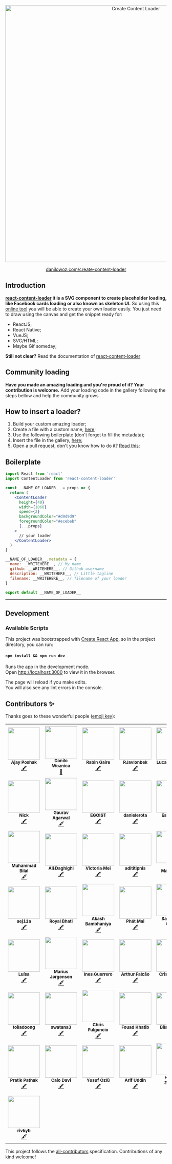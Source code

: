 <p align="center">
  <img width="800px" align="center" src="https://user-images.githubusercontent.com/4838076/72096118-78a8a400-3311-11ea-8b8d-c69ef232ffcc.png" title="Create Content Loader" />
</p>

<p align="center">
  <a href="https://danilowoz.github.io/create-content-loader/">danilowoz.com/create-content-loader</a>
</p>

## Introduction

**[react-content-loader](https://github.com/danilowoz/react-content-loader) it is a SVG component to create placeholder loading, like Facebook cards loading or also known as skeleton UI.** So using this [online tool](https://danilowoz.github.io/create-content-loader/) you will be able to create your own loader easily. You just need to draw using the canvas and get the snippet ready for:

- ReactJS;
- React Native;
- VueJS;
- SVG/HTML;
- Maybe Gif someday;

**Still not clear?**
Read the documentation of [react-content-loader](https://github.com/danilowoz/react-content-loader)

## Community loading

**Have you made an amazing loading and you're proud of it? Your contribution is welcome.** Add your loading code in the gallery following the steps bellow and help the community grows.

## How to insert a loader?

1. Build your custom amazing loader;
2. Create a file with a custom name, [here](https://github.com/danilowoz/create-content-loader/tree/master/src/Gallery/insertYourLoaderHere);
3. Use the following boilerplate (don't forget to fill the metadata);
4. Insert the file in the gallery, [here](https://github.com/danilowoz/create-content-loader/blob/master/src/Gallery/insertYourLoaderHere/index.js);
5. Open a pull request, don't you know how to do it? [Read this](https://help.github.com/pt/github/collaborating-with-issues-and-pull-requests/creating-a-pull-request);

## Boilerplate

```jsx
import React from 'react'
import ContentLoader from 'react-content-loader'

const __NAME_OF_LOADER__ = props => {
  return (
    <ContentLoader
      height={40}
      width={1060}
      speed={2}
      backgroundColor="#d9d9d9"
      foregroundColor="#ecebeb"
      {...props}
    >
      // your loader
    </ContentLoader>
  )
}

__NAME_OF_LOADER__.metadata = {
  name: __WRITEHERE__, // My name
  github: __WRITEHERE__, // Github username
  description: __WRITEHERE__, // Little tagline
  filename: __WRITEHERE__, // filename of your loader
}

export default __NAME_OF_LOADER__
```

---

## Development

### Available Scripts

This project was bootstrapped with [Create React App](https://github.com/facebookincubator/create-react-app), so in the project directory, you can run:

#### `npm install && npm run dev`

Runs the app in the development mode.<br>
Open [http://localhost:3000](http://localhost:3000) to view it in the browser.

The page will reload if you make edits.<br>
You will also see any lint errors in the console.

## Contributors ✨

Thanks goes to these wonderful people ([emoji key](https://allcontributors.org/docs/en/emoji-key)):

<!-- ALL-CONTRIBUTORS-LIST:START - Do not remove or modify this section -->
<!-- prettier-ignore-start -->
<!-- markdownlint-disable -->
<table>
  <tr>
    <td align="center"><a href="https://twitter.com/poshakajay"><img src="https://avatars2.githubusercontent.com/u/7375457?v=4" width="100px;" alt=""/><br /><sub><b>Ajay Poshak</b></sub></a><br /><a href="#content-AjayPoshak" title="Content">🖋</a></td>
    <td align="center"><a href="http://danilowoz.com"><img src="https://avatars1.githubusercontent.com/u/4838076?v=4" width="100px;" alt=""/><br /><sub><b>Danilo Woznica</b></sub></a><br /><a href="#maintenance-danilowoz" title="Maintenance">🚧</a></td>
    <td align="center"><a href="http://rabingaire.com.np"><img src="https://avatars3.githubusercontent.com/u/17409675?v=4" width="100px;" alt=""/><br /><sub><b>Rabin Gaire</b></sub></a><br /><a href="#content-rabingaire" title="Content">🖋</a></td>
    <td align="center"><a href="https://github.com/RJavlonbek"><img src="https://avatars0.githubusercontent.com/u/33687903?v=4" width="100px;" alt=""/><br /><sub><b>RJavlonbek</b></sub></a><br /><a href="#content-RJavlonbek" title="Content">🖋</a></td>
    <td align="center"><a href="https://github.com/LucasPadovan"><img src="https://avatars0.githubusercontent.com/u/993291?v=4" width="100px;" alt=""/><br /><sub><b>Lucas Padovan</b></sub></a><br /><a href="#content-LucasPadovan" title="Content">🖋</a></td>
    <td align="center"><a href="https://cv.wiput.me"><img src="https://avatars3.githubusercontent.com/u/8299278?v=4" width="100px;" alt=""/><br /><sub><b>Wiput Pootong</b></sub></a><br /><a href="#content-wiput1999" title="Content">🖋</a></td>
    <td align="center"><a href="http://www.thomasknickman.com"><img src="https://avatars1.githubusercontent.com/u/2933988?v=4" width="100px;" alt=""/><br /><sub><b>Thomas Knickman</b></sub></a><br /><a href="#content-tknickman" title="Content">🖋</a></td>
  </tr>
  <tr>
    <td align="center"><a href="https://github.com/nicholascm"><img src="https://avatars2.githubusercontent.com/u/8185671?v=4" width="100px;" alt=""/><br /><sub><b>Nick</b></sub></a><br /><a href="#content-nicholascm" title="Content">🖋</a></td>
    <td align="center"><a href="https://github.com/gauravagarwal2704"><img src="https://avatars0.githubusercontent.com/u/5871983?v=4" width="100px;" alt=""/><br /><sub><b>Gaurav Agarwal</b></sub></a><br /><a href="#content-gauravagarwal2704" title="Content">🖋</a></td>
    <td align="center"><a href="https://patreon.com/egoist"><img src="https://avatars2.githubusercontent.com/u/8784712?v=4" width="100px;" alt=""/><br /><sub><b>EGOIST</b></sub></a><br /><a href="#content-egoist" title="Content">🖋</a></td>
    <td align="center"><a href="https://github.com/danielerota"><img src="https://avatars2.githubusercontent.com/u/50356649?v=4" width="100px;" alt=""/><br /><sub><b>danielerota</b></sub></a><br /><a href="#content-danielerota" title="Content">🖋</a></td>
    <td align="center"><a href="https://github.com/EslavaDev"><img src="https://avatars0.githubusercontent.com/u/31320429?v=4" width="100px;" alt=""/><br /><sub><b>EslavaDev</b></sub></a><br /><a href="#content-EslavaDev" title="Content">🖋</a></td>
    <td align="center"><a href="https://www.upwork.com/o/profiles/users/_~0159ba59f83310f587/"><img src="https://avatars0.githubusercontent.com/u/39671392?v=4" width="100px;" alt=""/><br /><sub><b>Ahsan Ullah</b></sub></a><br /><a href="#content-IamAhsanMani" title="Content">🖋</a></td>
    <td align="center"><a href="https://koneko096.github.io/"><img src="https://avatars3.githubusercontent.com/u/9217338?v=4" width="100px;" alt=""/><br /><sub><b>Afrizal Fikri</b></sub></a><br /><a href="#content-koneko096" title="Content">🖋</a></td>
  </tr>
  <tr>
    <td align="center"><a href="https://github.com/bilalbutt044"><img src="https://avatars3.githubusercontent.com/u/30072504?v=4" width="100px;" alt=""/><br /><sub><b>Muhammad Bilal</b></sub></a><br /><a href="#content-bilalbutt044" title="Content">🖋</a></td>
    <td align="center"><a href="https://github.com/alidaghighi"><img src="https://avatars3.githubusercontent.com/u/23290056?v=4" width="100px;" alt=""/><br /><sub><b>Ali Daghighi</b></sub></a><br /><a href="#content-alidaghighi" title="Content">🖋</a></td>
    <td align="center"><a href="https://www.youtube.com/victoriamei"><img src="https://avatars2.githubusercontent.com/u/28760234?v=4" width="100px;" alt=""/><br /><sub><b>Victoria Mei</b></sub></a><br /><a href="#content-vm930" title="Content">🖋</a></td>
    <td align="center"><a href="https://github.com/adititipnis"><img src="https://avatars0.githubusercontent.com/u/10024684?v=4" width="100px;" alt=""/><br /><sub><b>adititipnis</b></sub></a><br /><a href="#content-adititipnis" title="Content">🖋</a></td>
    <td align="center"><a href="https://github.com/pablomaribondo"><img src="https://avatars0.githubusercontent.com/u/29880916?v=4" width="100px;" alt=""/><br /><sub><b>Pablo Maribondo</b></sub></a><br /><a href="#content-pablomaribondo" title="Content">🖋</a></td>
    <td align="center"><a href="https://github.com/sbaraka"><img src="https://avatars2.githubusercontent.com/u/29280064?v=4" width="100px;" alt=""/><br /><sub><b>Sammy Baraka</b></sub></a><br /><a href="#content-sbaraka" title="Content">🖋</a></td>
    <td align="center"><a href="https://baptistefkt.github.io"><img src="https://avatars3.githubusercontent.com/u/18186452?v=4" width="100px;" alt=""/><br /><sub><b>Baptiste Firket</b></sub></a><br /><a href="#content-baptistefkt" title="Content">🖋</a></td>
  </tr>
  <tr>
    <td align="center"><a href="https://github.com/aej11a"><img src="https://avatars2.githubusercontent.com/u/10066422?v=4" width="100px;" alt=""/><br /><sub><b>aej11a</b></sub></a><br /><a href="#content-aej11a" title="Content">🖋</a></td>
    <td align="center"><a href="http://royalbhati.github.io/portfolio"><img src="https://avatars3.githubusercontent.com/u/11679543?v=4" width="100px;" alt=""/><br /><sub><b>Royal Bhati</b></sub></a><br /><a href="#content-royalbhati" title="Content">🖋</a></td>
    <td align="center"><a href="https://github.com/Akashnb"><img src="https://avatars3.githubusercontent.com/u/42564198?v=4" width="100px;" alt=""/><br /><sub><b>Akash Bambhaniya</b></sub></a><br /><a href="#content-Akashnb" title="Content">🖋</a></td>
    <td align="center"><a href="https://github.com/lPaths"><img src="https://avatars0.githubusercontent.com/u/22215743?v=4" width="100px;" alt=""/><br /><sub><b>Phát Mai</b></sub></a><br /><a href="#content-lPaths" title="Content">🖋</a></td>
    <td align="center"><a href="https://sgarcia30.github.io/portfolio/"><img src="https://avatars2.githubusercontent.com/u/31214561?v=4" width="100px;" alt=""/><br /><sub><b>Sarah Ann Garcia</b></sub></a><br /><a href="#content-sgarcia30" title="Content">🖋</a></td>
    <td align="center"><a href="http://www.fistondesign.com"><img src="https://avatars2.githubusercontent.com/u/46843540?v=4" width="100px;" alt=""/><br /><sub><b>BYIRINGIRO Emmanuel</b></sub></a><br /><a href="#content-emmbyiringiro" title="Content">🖋</a></td>
    <td align="center"><a href="https://github.com/clariokids"><img src="https://avatars1.githubusercontent.com/u/7637706?v=4" width="100px;" alt=""/><br /><sub><b>clariokids</b></sub></a><br /><a href="#content-clariokids" title="Content">🖋</a></td>
  </tr>
  <tr>
    <td align="center"><a href="http://luisabfs.github.io"><img src="https://avatars1.githubusercontent.com/u/21061462?v=4" width="100px;" alt=""/><br /><sub><b>Luísa</b></sub></a><br /><a href="#content-luisabfs" title="Content">🖋</a></td>
    <td align="center"><a href="https://github.com/marjorg"><img src="https://avatars2.githubusercontent.com/u/5442549?v=4" width="100px;" alt=""/><br /><sub><b>Marius Jørgensen</b></sub></a><br /><a href="#content-marjorg" title="Content">🖋</a></td>
    <td align="center"><a href="https://github.com/inesgs12"><img src="https://avatars2.githubusercontent.com/u/49120647?v=4" width="100px;" alt=""/><br /><sub><b>Ines Guerrero</b></sub></a><br /><a href="#content-inesgs12" title="Content">🖋</a></td>
    <td align="center"><a href="https://linkedin.com/in/arthufalcao/"><img src="https://avatars2.githubusercontent.com/u/22386383?v=4" width="100px;" alt=""/><br /><sub><b>Arthur Falcão</b></sub></a><br /><a href="#content-arthurfalcao" title="Content">🖋</a></td>
    <td align="center"><a href="https://www.webnow.site"><img src="https://avatars2.githubusercontent.com/u/33206445?v=4" width="100px;" alt=""/><br /><sub><b>Cristina Dias</b></sub></a><br /><a href="#content-crisgit" title="Content">🖋</a></td>
    <td align="center"><a href="https://github.com/Mr-sgreen"><img src="https://avatars1.githubusercontent.com/u/12498468?v=4" width="100px;" alt=""/><br /><sub><b>Mr-sgreen</b></sub></a><br /><a href="#content-Mr-sgreen" title="Content">🖋</a></td>
    <td align="center"><a href="https://github.com/asehdev"><img src="https://avatars2.githubusercontent.com/u/50873266?v=4" width="100px;" alt=""/><br /><sub><b>asehdev</b></sub></a><br /><a href="#content-asehdev" title="Content">🖋</a></td>
  </tr>
  <tr>
    <td align="center"><a href="https://github.com/toiladoong"><img src="https://avatars0.githubusercontent.com/u/26488763?v=4" width="100px;" alt=""/><br /><sub><b>toiladoong</b></sub></a><br /><a href="#content-toiladoong" title="Content">🖋</a></td>
    <td align="center"><a href="https://github.com/swatana3"><img src="https://avatars3.githubusercontent.com/u/8205632?v=4" width="100px;" alt=""/><br /><sub><b>swatana3</b></sub></a><br /><a href="#content-swatana3" title="Content">🖋</a></td>
    <td align="center"><a href="http://fulgenc.io"><img src="https://avatars0.githubusercontent.com/u/13307636?v=4" width="100px;" alt=""/><br /><sub><b>Chris Fulgencio</b></sub></a><br /><a href="#content-fulgencc" title="Content">🖋</a></td>
    <td align="center"><a href="http://Fouadkhatib.de"><img src="https://avatars0.githubusercontent.com/u/42405091?v=4" width="100px;" alt=""/><br /><sub><b>Fouad Khatib</b></sub></a><br /><a href="#content-Fouadktb" title="Content">🖋</a></td>
    <td align="center"><a href="https://github.com/bilal-ahmed-dev"><img src="https://avatars1.githubusercontent.com/u/12461946?v=4" width="100px;" alt=""/><br /><sub><b>Bilal Ahmed</b></sub></a><br /><a href="#content-bilal-ahmed-dev" title="Content">🖋</a></td>
    <td align="center"><a href="http://pushp1997.github.io"><img src="https://avatars3.githubusercontent.com/u/19623154?v=4" width="100px;" alt=""/><br /><sub><b>Pushp Vashisht</b></sub></a><br /><a href="#content-pushp1997" title="Content">🖋</a></td>
    <td align="center"><a href="https://github.com/sridhareaswaran"><img src="https://avatars3.githubusercontent.com/u/9800626?v=4" width="100px;" alt=""/><br /><sub><b>Sridhar Easwaran</b></sub></a><br /><a href="#content-sridhareaswaran" title="Content">🖋</a></td>
  </tr>
  <tr>
    <td align="center"><a href="https://github.com/PathakPratik"><img src="https://avatars2.githubusercontent.com/u/17859354?v=4" width="100px;" alt=""/><br /><sub><b>Pratik Pathak</b></sub></a><br /><a href="#content-PathakPratik" title="Content">🖋</a></td>
    <td align="center"><a href="https://github.com/caio-davi"><img src="https://avatars3.githubusercontent.com/u/54697155?s=460&v=4" width="100px;" alt=""/><br /><sub><b>Caio Davi</b></sub></a><br /><a href="#content-caio-davi" title="Content">🖋</a></td>
    <td align="center"><a href="http://cleo.one"><img src="https://avatars0.githubusercontent.com/u/2522722?v=4" width="100px;" alt=""/><br /><sub><b>Yusuf Özlü</b></sub></a><br /><a href="#content-ozluy" title="Content">🖋</a></td>
    <td align="center"><a href="https://github.com/Arif-un"><img src="https://avatars2.githubusercontent.com/u/19432983?v=4" width="100px;" alt=""/><br /><sub><b>Arif Uddin</b></sub></a><br /><a href="#content-Arif-un" title="Content">🖋</a></td>
    <td align="center"><a href="https://github.com/surepeps"><img src="https://avatars0.githubusercontent.com/u/31157177?v=4" width="100px;" alt=""/><br /><sub><b>Hassan Tijani.A</b></sub></a><br /><a href="#content-surepeps" title="Content">🖋</a></td>
    <td align="center"><a href="https://github.com/anpel"><img src="https://avatars2.githubusercontent.com/u/16278404?v=4" width="100px;" alt=""/><br /><sub><b>Andreas Pelekoudas</b></sub></a><br /><a href="https://github.com/danilowoz/create-content-loader/commits?author=anpel" title="Code">💻</a></td>
    <td align="center"><a href="https://github.com/pranaybinju"><img src="https://avatars2.githubusercontent.com/u/24493084?v=4" width="100px;" alt=""/><br /><sub><b>Pranay Binju</b></sub></a><br /><a href="#content-pranaybinju" title="Content">🖋</a></td>
  </tr>
  <tr>
    <td align="center"><a href="https://github.com/RivkyBleier"><img src="https://avatars1.githubusercontent.com/u/59883988?v=4" width="100px;" alt=""/><br /><sub><b>rivkyb</b></sub></a><br /><a href="#content-RivkyBleier" title="Content">🖋</a></td>
  </tr>
</table>

<!-- markdownlint-enable -->
<!-- prettier-ignore-end -->
<!-- ALL-CONTRIBUTORS-LIST:END -->

This project follows the [all-contributors](https://github.com/all-contributors/all-contributors) specification. Contributions of any kind welcome!
